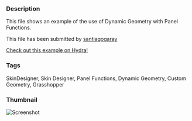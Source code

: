 ### Description 
This file shows an example of the use of Dynamic Geometry with Panel Functions.

This file has been submitted by [santiagogaray](https://github.com/santiagogaray)

[Check out this example on Hydra!](http://hydrashare.github.io/hydra/viewer?owner=santiagogaray&fork=hydra&id=SD_DynamicGeoemtry_with_PanelFunctions)
### Tags 
SkinDesigner, Skin Designer, Panel Functions, Dynamic Geometry, Custom Geometry, Grasshopper
### Thumbnail 
![Screenshot](https://raw.githubusercontent.com/santiagogaray/hydra/master/SD_DynamicGeoemtry_with_PanelFunctions/thumbnail.png)
